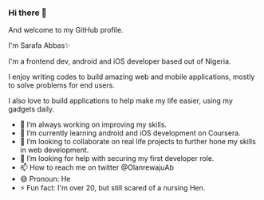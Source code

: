 ### Hi there 👋

And welcome to my GitHub profile.

I'm Sarafa Abbas✨

I'm a frontend dev, android and iOS developer based out of Nigeria.

I enjoy writing codes to build amazing web and mobile applications, mostly to solve problems for end users.

I also love to build applications to help make my life easier, using my gadgets daily.

- 🔭 I’m always working on improving my skills.
- 🌱 I’m currently learning android and iOS development on Coursera.
- 👯 I’m looking to collaborate on real life projects to further hone my skills in web development.
- 🤔 I’m looking for help with securing my first developer role.
- 📫 How to reach me on twitter @OlanrewajuAb
- 😄 Pronoun: He
- ⚡ Fun fact: I'm over 20, but still scared of a nursing Hen.
